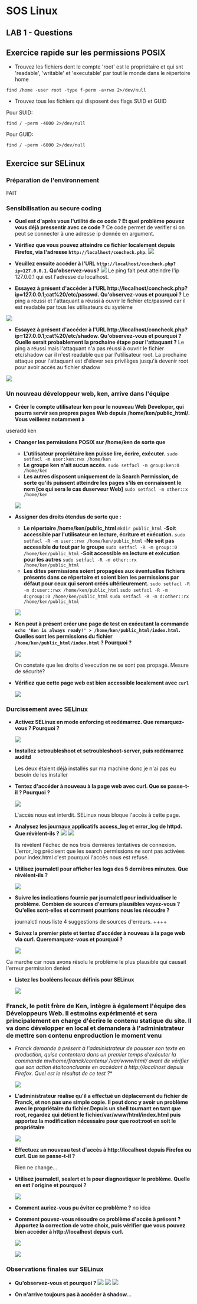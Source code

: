 # SOS Linux
## LAB 1 - Questions

## Exercice rapide sur les permissions POSIX

- Trouvez les fichiers dont le compte 'root' est le propriétaire et qui snt 'readable', 'writable' et 'executable' par tout le monde dans le répertoire home

`find /home -user root -type f-perm -a+rwx 2>/dev/null`

- Trouvez tous les fichiers qui disposent des flags SUID et GUID

Pour SUID:
 
`find / -perm -4000 2>/dev/null` 

Pour GUID:

`find / -perm -6000 2>/dev/null`



## Exercice sur SELinux

### Préparation de l'environnement
FAIT

### Sensibilisation au secure coding

- **Quel est d'après vous l'utilité de ce code ? Et quel problème pouvez vous déjà pressentir avec ce code ?**
	Ce code permet de verifier si on peut se connecter à une adresse ip donnée en argument.

- **Vérifiez que vous pouvez atteindre ce fichier localement depuis Firefox, via l'adresse `http://localhost/concheck.php`.**
![](img/conncheck.png)

- **Veuillez ensuite accéder à l'URL `http://localhost/concheck.php?ip=127.0.0.1`. Qu'observez-vous?**
![](img/conncheck2.png)
Le ping fait peut atteindre l'ip 127.0.0.1 qui est l'adresse du localhost.

- **Essayez à présent d'accéder à l'URL http://localhost/concheck.php?ip=127.0.0.1;cat%20/etc/passwd. Qu'observez-vous et pourquoi ?**
Le ping a réussi et l'attaquant a réussi à ouvrir le fichier etc/passwd car il est readable par tous les utilisateurs du système

![](img/conncheck3.png)

- **Essayez à présent d'accéder à l'URL http://localhost/concheck.php?ip=127.0.0.1;cat%20/etc/shadow. Qu'observez-vous et pourquoi ? Quelle serait probablement la prochaine étape pour l'attaquant ?**
Le ping a réussi mais l'attaquant n'a pas réussi à ouvrir le fichier etc/shadow car il n'est readable que par l'utilisateur root.
La prochaine attaque pour l'attaquant est d'élever ses privilèges jusqu'à devenir root pour avoir accès au fichier shadow

![](img/conncheck4.png)

### Un nouveau développeur web, ken, arrive dans l'équipe

+ **Créer le compte utilisateur ken pour le nouveau Web Developer, qui pourra servir ses propres pages Web depuis /home/ken/public_html/. Vous veillerez notamment à**

useradd ken

- **Changer les permissions POSIX sur /home/ken de sorte que**
	+ **L'utilisateur propriétaire ken puisse lire, écrire, exécuter.**
		`sudo setfacl -m user:ken:rwx /home/ken`
	+ **Le groupe ken n'ait aucun accès.**
		`sudo setfacl -m group:ken:0 /home/ken`
	+ **Les autres disposent uniquement de la Search Permission, de sorte qu'ils puissent atteindre les pages s'ils en connaissent le nom [ce qui sera le cas duserveur Web]**
		`sudo setfacl -m other::x /home/ken`


	![](img/POSIX1.png)

- **Assigner des droits étendus de sorte que :**
	+ **Le répertoire /home/ken/public_html**
		`mkdir public_html`
		-**Soit accessible par l'utilisateur en lecture, écriture et exécution.**
		`sudo setfacl -R -m user::rwx /home/ken/public_html`
		-**Ne soit pas accessible du tout par le groupe**
		`sudo setfacl -R -m group::0 /home/ken/public_html`
		-**Soit accessible en lecture et exécution pour les autres**
		`sudo setfacl -R -m other::rx /home/ken/public_html`
	+ **Les dites permissions soient propagées aux éventuelles fichiers présents dans ce répertoire et soient bien les permissions par défaut pour ceux qui seront
	créés ultérieurement.**
		`sudo setfacl -R -m d:user::rwx /home/ken/public_html`
		`sudo setfacl -R -m d:group::0 /home/ken/public_html`
		`sudo setfacl -R -m d:other::rx /home/ken/public_html`

	![](img/POSIX2.png)

- **Ken peut à présent créer une page de test en exécutant la commande `echo 'Ken is always ready!' > /home/ken/public_html/index.html`. Quelles sont les permissions du fichier `/home/ken/public_html/index.html` ? Pourquoi ?**

	![](img/POSIX3.png)

	On constate que les droits d'execution ne se sont pas propagé. Mesure de sécurité?

- **Vérifiez que cette page web est bien accessible localement avec `curl`**

	![](img/curl.png)

### Durcissement avec SELinux
- **Activez SELinux en mode enforcing et redémarrez. Que remarquez-vous ? Pourquoi ?**

	![](img/enforcing.png)

- **Installez setroubleshoot et setroubleshoot-server, puis redémarrez auditd**

	Les deux étaient déjà installés sur ma machine donc je n'ai pas eu besoin de les installer

- **Tentez d'accéder à nouveau à la page web avec curl. Que se passe-t-il ? Pourquoi ?**

	![](img/curl2.png)

	L'accès nous est interdit. SELinux nous bloque l'accès à cette page.

- **Analysez les journaux applicatifs access_log et error_log de httpd. Que révèlent-ils ?**
	![](img/access_log.png)
	![](img/error_log.png)

	Ils révèlent l'échec de nos trois dernières tentatives de connexion.
	L'error_log précisent que les search permissions ne sont pas activées pour index.html c'est pourquoi l'accès nous est refusé.

- **Utilisez journalctl pour afficher les logs des 5 dernières minutes. Que révèlent-ils ?**

	![](img/journalctl.png)

- **Suivre les indications fournie par journalctl pour individualiser le problème. Combien de sources d'erreurs plausibles voyez-vous ? Qu'elles sont-elles et comment pourrions nous les résoudre ?**

	journalctl nous liste 4 suggestions de sources d'erreurs.
	++++

- **Suivez la premier piste et tentez d'accéder à nouveau à la page web via curl. Queremarquez-vous et pourquoi ?**

	![](img/quickfix.png)

Ca marche car nous avons résolu le problème le plus plausible qui causait l'erreur permission denied

- **Listez les booléens locaux définis pour SELinux**

	![](img/booleanList.png)

### Franck, le petit frère de Ken, intègre à également l'équipe des Développeurs Web. Il estmoins expérimenté et sera principalement en charge d'écrire le contenu statique du site. Il va donc développer en local et demandera à l'administrateur de mettre son contenu enproduction le moment venu

- **Franck demande à présent à l'administrateur de pousser son texte en production, quise contentera dans un premier temps d'exécuter la commande mv/home/franck/contenu/* /var/www/html/ avant de vérifier que son action étaitconcluante en accédant à http://localhost depuis Firefox. Quel est le résultat de ce test ?**

	![](img/resultat.png)

- **L'administrateur réalise qu'il a effectué un déplacement du fichier de Franck, et non pas une simple copie. Il peut donc y avoir un problème avec le propriétaire du fichier.Depuis un shell tournant en tant que root, regardez qui détient le fichier/var/www/html/index.html puis apportez la modification nécessaire pour que root:root en soit le propriétaire**

	![](img/owner.png)

- **Effectuez un nouveau test d'accès à http://localhost depuis Firefox ou curl. Que se passe-t-il ?**

	Rien ne change...

- **Utilisez journalctl, sealert et ls pour diagnostiquer le problème. Quelle en est l'origine et pourquoi ?**

	![](img/journalctl2.png)

- **Comment auriez-vous pu éviter ce problème ?**
	no idea

- **Comment pouvez-vous résoudre ce problème d'accès à présent ? Apportez la correction de votre choix, puis vérifier que vous pouvez bien accéder à http://localhost depuis curl.**

	![](img/quickfix2.png)

	![](img/fonctionne.png)

### Observations finales sur SELinux 

- **Qu'observez-vous et pourquoi ?**
	![](img/OK1.png)
	![](img/OK2.png)
	![](img/OK3.png)

- **On n'arrive toujours pas à accéder à shadow...**
